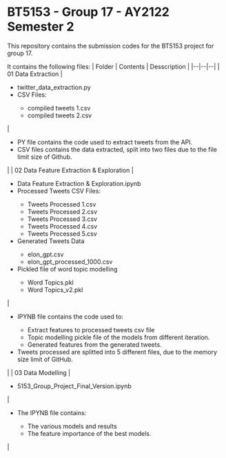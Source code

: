 # BT5153 - Group 17 - AY2122 Semester 2
This repository contains the submission codes for the BT5153 project for group 17.

It contains the following files:
| Folder | Contents | Desscription | 
|--|--|--|
| 01 Data Extraction | <ul><li>twitter_data_extraction.py</li><li>CSV Files:</li><ul><li>compiled tweets 1.csv</li><li>compiled tweets 2.csv</li></ul></ul> | <ul><li>PY file contains the code used to extract tweets from the API.</li><li>CSV files contains the data extracted, split into two files due to the file limit size of Github.</li></ul> |
| 02 Data Feature Extraction & Exploration | <ul><li>Data Feature Extraction & Exploration.ipynb</li><li>Processed Tweets CSV Files:</li><ul><li>Tweets Processed 1.csv</li><li>Tweets Processed 2.csv</li><li>Tweets Processed 3.csv</li><li>Tweets Processed 4.csv</li><li>Tweets Processed 5.csv</li></ul><li>Generated Tweets Data</li><ul><li>elon_gpt.csv</li><li>elon_gpt_processed_1000.csv</li></ul><li>Pickled file of word topic modelling</li><ul><li>Word Topics.pkl</li><li>Word Topics_v2.pkl</li></ul></ul> | <ul><li>IPYNB file contains the code used to:</li><ul><li>Extract features to processed tweets csv file</li><li>Topic modelling pickle file of the models from different iteration.</li><li>Generated features from the generated tweets.</li></ul><li>Tweets processed are splitted into 5 different files, due to the memory size limit of GitHub.</li></ul> |
| 03 Data Modelling | <ul><li>5153_Group_Project_Final_Version.ipynb</li></ul> | <ul><li>The IPYNB file contains:</li><ul><li>The various models and results</li><li>The feature importance of the best models.</li></ul></ul> |
